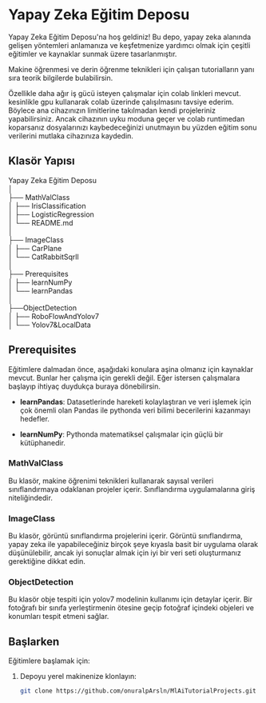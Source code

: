 # Yapay Zeka Eğitim Deposu

Yapay Zeka Eğitim Deposu'na hoş geldiniz! Bu depo, yapay zeka alanında gelişen yöntemleri anlamanıza ve keşfetmenize yardımcı olmak için çeşitli eğitimler ve kaynaklar sunmak üzere tasarlanmıştır.

Makine öğrenmesi ve derin öğrenme teknikleri için çalışan tutorialların yanı sıra teorik bilgilerde bulabilirsin.

Özellikle daha ağır iş gücü isteyen çalışmalar için colab linkleri mevcut. kesinlikle gpu kullanarak colab üzerinde çalışılmasını tavsiye ederim. Böylece ana cihazınızın limitlerine takılmadan kendi projeleriniz yapabilirsiniz. Ancak cihazının uyku moduna geçer ve colab runtimedan koparsanız dosyalarınızı kaybedeceğinizi unutmayın bu yüzden eğitim sonu verilerini mutlaka cihazınıza kaydedin.

## Klasör Yapısı

Yapay Zeka Eğitim Deposu  
│  
├── MathValClass  
│ ├── IrisClassification  
│ ├── LogisticRegression  
│ └── README.md  
│  
├── ImageClass  
│ ├── CarPlane  
│ └── CatRabbitSqrll  
│  
├── Prerequisites  
│ ├── learnNumPy  
│ └── learnPandas  
│              
├──ObjectDetection         
│ ├── RoboFlowAndYolov7         
│ └── Yolov7&LocalData         

## Prerequisites

Eğitimlere dalmadan önce, aşağıdaki konulara aşina olmanız için kaynaklar mevcut. Bunlar her çalışma için gerekli değil. Eğer istersen çalışmalara başlayıp ihtiyaç duydukça buraya dönebilirsin.

- **learnPandas**: Datasetlerinde hareketi kolaylaştıran ve veri işlemek için çok önemli olan Pandas ile pythonda veri bilimi becerilerini kazanmayı hedefler.

- **learnNumPy**: Pythonda matematiksel çalışmalar için güçlü bir kütüphanedir.

### MathValClass

Bu klasör, makine öğrenimi teknikleri kullanarak sayısal verileri sınıflandırmaya odaklanan projeler içerir. Sınıflandırma uygulamalarına giriş niteliğindedir.

### ImageClass

Bu klasör, görüntü sınıflandırma projelerini içerir. Görüntü sınıflandırma, yapay zeka ile yapabileceğiniz birçok şeye kıyasla basit bir uygulama olarak düşünülebilir, ancak iyi sonuçlar almak için iyi bir veri seti oluşturmanız gerektiğine dikkat edin.

### ObjectDetection

Bu klasör obje tespiti için yolov7 modelinin kullanımı için detaylar içerir. Bir fotoğrafı bir sınıfa yerleştirmenin ötesine geçip fotoğraf içindeki objeleri ve konumları tespit etmeni sağlar.

## Başlarken

Eğitimlere başlamak için:

1. Depoyu yerel makinenize klonlayın:
   ```bash
   git clone https://github.com/onuralpArsln/MlAiTutorialProjects.git
   ```
